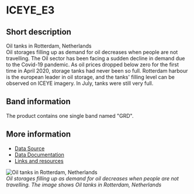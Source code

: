 # ICEYE_E3

## Short description

Oil tanks in Rotterdam, Netherlands  
Oil storages filling up as demand for oil decreases when people are not travelling. The Oil sector has been facing a sudden decline in demand due to the Covid-19 pandemic. As oil prices dropped below zero for the first time in April 2020, storage tanks had never been so full. Rotterdam harbour is the european leader in oil storage, and the tanks' filling level can be observed on ICEYE imagery. In July, tanks were still very full.

## Band information

The product contains one single band named "GRD".

## More information

- [Data Source](https://www.iceye.com)
- [Data Documentation](https://www.iceye.com/hubfs/Downloadables/ICEYE-SAR-Product-Guide.pdf)
- [Links and resources](https://www.offshore-technology.com/comment/oil-storage-covid-19-impact/)

![Oil tanks in Rotterdam, Netherlands](NL3-E3-Fig1.png)<br>
*Oil storages filling up as demand for oil decreases when people are not travelling. The image shows Oil tanks in Rotterdam, Netherlands*
